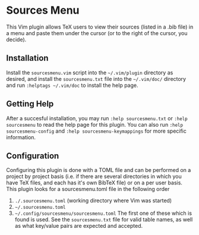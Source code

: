 # Sources Menu

This Vim plugin allows TeX users to view their sources (listed in a .bib file)
in a menu and paste them under the cursor (or to the right of the cursor, you
decide).

## Installation

Install the `sourcesmenu.vim` script into the `~/.vim/plugin` directory as
desired, and install the `sourcesmenu.txt` file into the `~/.vim/doc/` directory
and run `:helptags ~/.vim/doc` to install the help page. 

## Getting Help

After a succesful installation, you may run `:help sourcesmenu.txt` or `:help
sourcesmenu` to read the help page for this plugin. You can also run 
`:help sourcesmenu-config` and `:help sourcesmenu-keymappings` for more specific
information. 

## Configuration

Configuring this plugin is done with a TOML file and can be performed on a project 
by project basis (i.e. if
there are several directories in which you have TeX files, and each has it's own
BibTeX file) or on a per user basis. This plugin looks for a sourcesmenu.toml
file in the following order
1. `./.sourcesmenu.toml` (working directory where Vim was started)
2. `~/.sourcesmenu.toml`
3. `~/.config/sourcesmenu/sourcesmenu.toml`
The first one of these which is found is used. See the `sourcesmenu.txt` file
for valid table names, as well as what key/value pairs are expected and
accepted. 
